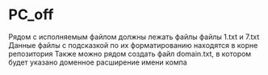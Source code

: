 # PC_off

Рядом с исполняемым файлом должны лежать файлы файлы 1.txt и 7.txt
Данные файлы с подсказкой по их форматированию находятся в корне репозитория
Также можно рядом создать файл domain.txt, в котором будет указано доменное расширение имени компа